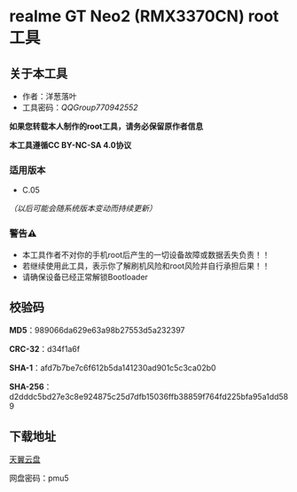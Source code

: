 # realme GT Neo2 (RMX3370CN) root工具

## 关于本工具
- 作者：洋葱落叶
- 工具密码：*QQGroup770942552*

**如果您转载本人制作的root工具，请务必保留原作者信息**

**本工具遵循CC BY-NC-SA 4.0协议**

### 适用版本
- C.05 

*（以后可能会随系统版本变动而持续更新）*

### 警告⚠️
- 本工具作者不对你的手机root后产生的一切设备故障或数据丢失负责！！
- 若继续使用此工具，表示你了解刷机风险和root风险并自行承担后果！！
- 请确保设备已经正常解锁Bootloader

## 校验码

**MD5**：989066da629e63a98b27553d5a232397

**CRC-32**：d34f1a6f

**SHA-1**：afd7b7be7c6f612b5da141230ad901c5c3ca02b0

**SHA-256**：d2dddc5bd27e3c8e924875c25d7dfb15036ffb38859f764fd225bfa95a1dd589

## 下载地址
[天翼云盘](https://cloud.189.cn/t/qYram2JRrMF3)

网盘密码：pmu5

